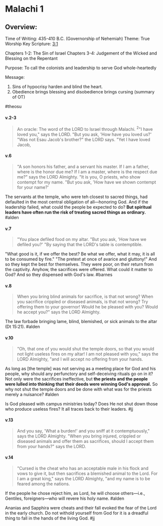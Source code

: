 # Malachi 1

## Overview:
Time of Writing: 435-410 B.C. (Governorship of Nehemiah)
Theme: True Worship
Key Scripture: [3:1](Malachi3#v.1)

Chapters 1-2: The Sin of Israel
Chapters 3-4: Judgement of the Wicked and Blessing on the Repentant

Purpose: To call the colonists and leadership to serve God whole-heartedly

Message:
1. Sins of hypocrisy harden and blind the heart.
2. Obedience brings blessing and disobedience brings cursing (summary of OT)

#theosu 

#### v.2-3
>An oracle: The word of the LORD to Israel through Malachi. <sup>2</sup>"I have loved you," says the LORD. "But you ask, 'How have you loved us?' "Was not Esau Jacob's brother?" the LORD says. "Yet I have loved Jacob,

#### v.6
>"A son honors his father, and a servant his master. If I am a father, where is the honor due me? If I am a master, where is the respect due me?" says the LORD Almighty. "It is you, O priests, who show contempt for my name. "But you ask, 'How have we shown contempt for your name?'

The servants at the temple, who were teh closest to sacred things, had defaulted in the most central obligation of all—honoring God. And if the leadership failed, what could the people be expected to do? **But spiritual leaders have often run the risk of treating sacred things as ordinary.**
#alden  

#### v.7
>"You place defiled food on my altar. "But you ask, 'How have we defiled you?' "By saying that the LORD's table is contemptible.

"What good is it, if we offer the best? Be what we offer, what it may, it is all to be consumed by fire." "The pretext at once of avarice and gluttony!" And so they kept the best for themselves. They were poor, on their return from the captivity. Anyhow, the sacrifices were offered. What could it matter to God? And so they dispensed with God's law.
#barnes 

#### v.8
>When you bring blind animals for sacrifice, is that not wrong? When you sacrifice crippled or diseased animals, is that not wrong? Try offering them to your governor! Would he be pleased with you? Would he accept you?" says the LORD Almighty.

The law forbade bringing lame, blind, blemished, or sick animals to the altar (Dt 15:21).
#alden  

#### v.10
>"Oh, that one of you would shut the temple doors, so that you would not light useless fires on my altar! I am not pleased with you," says the LORD Almighty, "and I will accept no offering from your hands.

As long as \[the temple\] was not serving as a meeting place for God and his people, why should any perfunctory and self-deceiving rituals go on in it? Not only were the sacrifices ineffective, but **the priests and the people were lulled into thinking that their deeds were winning God's approval.** So why not shut the temple doors and be done with what was for the priests merely a nuisance?
#alden 

Is God pleased with campus ministries today? Does He not shut down those who produce useless fires? It all traces back to their leaders.
#jj

#### v.13
>And you say, 'What a burden!' and you sniff at it contemptuously," says the LORD Almighty. "When you bring injured, crippled or diseased animals and offer them as sacrifices, should I accept them from your hands?" says the LORD.

#### v.14
>"Cursed is the cheat who has an acceptable male in his flock and vows to give it, but then sacrifices a blemished animal to the Lord. For I am a great king," says the LORD Almighty, "and my name is to be feared among the nations.

If the people he chose reject him, as Lord, he will choose others—i.e., Gentiles, foreigners—who will revere his holy name.
#alden  

Ananias and Sapphira were cheats and their fall evoked the fear of the Lord in the early church. Do not withold yourself from God for it is a dreadful thing to fall in the hands of the living God.
#jj 





